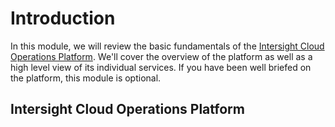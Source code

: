 # Introduction

In this module, we will review the basic fundamentals of the
[Intersight Cloud Operations Platform](https://intersight.com/).
We'll cover the overview of the platform as well as a high level
view of its individual services. If you have been well briefed
on the platform, this module is optional.

## Intersight Cloud Operations Platform
